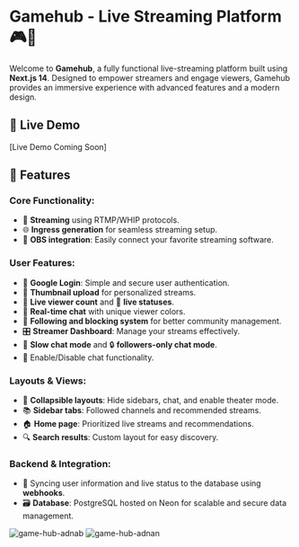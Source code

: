# Gamehub - Live Streaming Platform 🎮🚀
Welcome to **Gamehub**, a fully functional live-streaming platform built using **Next.js 14**. Designed to empower streamers and engage viewers, Gamehub provides an immersive experience with advanced features and a modern design.

## 🚀 Live Demo
[Live Demo Coming Soon]


## 📌 Features
### Core Functionality:
- 📡 **Streaming** using RTMP/WHIP protocols.
- 🌐 **Ingress generation** for seamless streaming setup.
- 🔗 **OBS integration**: Easily connect your favorite streaming software.

### User Features:
- 🔐 **Google Login**: Simple and secure user authentication.
- 📸 **Thumbnail upload** for personalized streams.
- 👀 **Live viewer count** and 🚦 **live statuses**.
- 💬 **Real-time chat** with unique viewer colors.
- 👥 **Following and blocking system** for better community management.
- 🎛️ **Streamer Dashboard**: Manage your streams effectively.
- 🐢 **Slow chat mode** and 🔒 **followers-only chat mode**.
- 📴 Enable/Disable chat functionality.

### Layouts & Views:
- 🔽 **Collapsible layouts**: Hide sidebars, chat, and enable theater mode.
- 📚 **Sidebar tabs**: Followed channels and recommended streams.
- 🏠 **Home page**: Prioritized live streams and recommendations.
- 🔍 **Search results**: Custom layout for easy discovery.

### Backend & Integration:
- 🔄 Syncing user information and live status to the database using **webhooks**.
- 🗃️ **Database**: PostgreSQL hosted on Neon for scalable and secure data management.

![game-hub-adnab](https://github.com/user-attachments/assets/57fc8848-8408-4f39-afc2-2950dcd36ec3)
![game-hub-adnan](https://github.com/user-attachments/assets/704f0526-ae84-4612-8234-259f3928bfe3)
